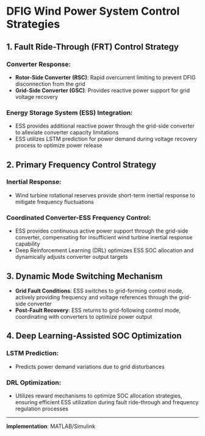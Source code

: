 # DFIG Wind Power System Control Strategies

## 1. Fault Ride-Through (FRT) Control Strategy

### Converter Response:
- **Rotor-Side Converter (RSC)**: Rapid overcurrent limiting to prevent DFIG disconnection from the grid
- **Grid-Side Converter (GSC)**: Provides reactive power support for grid voltage recovery

### Energy Storage System (ESS) Integration:
- ESS provides additional reactive power through the grid-side converter to alleviate converter capacity limitations
- ESS utilizes LSTM prediction for power demand during voltage recovery process to optimize power release

## 2. Primary Frequency Control Strategy

### Inertial Response:
- Wind turbine rotational reserves provide short-term inertial response to mitigate frequency fluctuations

### Coordinated Converter-ESS Frequency Control:
- ESS provides continuous active power support through the grid-side converter, compensating for insufficient wind turbine inertial response capability
- Deep Reinforcement Learning (DRL) optimizes ESS SOC allocation and dynamically adjusts converter output targets

## 3. Dynamic Mode Switching Mechanism

- **Grid Fault Conditions**: ESS switches to grid-forming control mode, actively providing frequency and voltage references through the grid-side converter
- **Post-Fault Recovery**: ESS returns to grid-following control mode, coordinating with converters to optimize power output

## 4. Deep Learning-Assisted SOC Optimization

### LSTM Prediction:
- Predicts power demand variations due to grid disturbances

### DRL Optimization:
- Utilizes reward mechanisms to optimize SOC allocation strategies, ensuring efficient ESS utilization during fault ride-through and frequency regulation processes

---
**Implementation**: MATLAB/Simulink